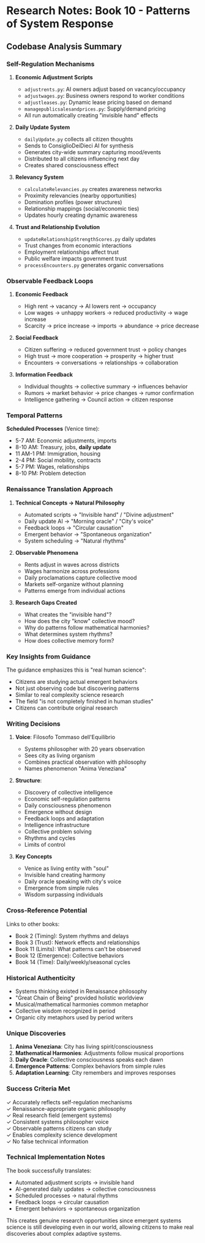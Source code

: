 # Research Notes: Book 10 - Patterns of System Response

## Codebase Analysis Summary

### Self-Regulation Mechanisms

1. **Economic Adjustment Scripts**
   - `adjustrents.py`: AI owners adjust based on vacancy/occupancy
   - `adjustwages.py`: Business owners respond to worker conditions
   - `adjustleases.py`: Dynamic lease pricing based on demand
   - `managepublicsalesandprices.py`: Supply/demand pricing
   - All run automatically creating "invisible hand" effects

2. **Daily Update System**
   - `dailyUpdate.py` collects all citizen thoughts
   - Sends to ConsiglioDeiDieci AI for synthesis
   - Generates city-wide summary capturing mood/events
   - Distributed to all citizens influencing next day
   - Creates shared consciousness effect

3. **Relevancy System**
   - `calculateRelevancies.py` creates awareness networks
   - Proximity relevancies (nearby opportunities)
   - Domination profiles (power structures)
   - Relationship mappings (social/economic ties)
   - Updates hourly creating dynamic awareness

4. **Trust and Relationship Evolution**
   - `updateRelationshipStrengthScores.py` daily updates
   - Trust changes from economic interactions
   - Employment relationships affect trust
   - Public welfare impacts government trust
   - `processEncounters.py` generates organic conversations

### Observable Feedback Loops

1. **Economic Feedback**
   - High rent → vacancy → AI lowers rent → occupancy
   - Low wages → unhappy workers → reduced productivity → wage increase
   - Scarcity → price increase → imports → abundance → price decrease

2. **Social Feedback**
   - Citizen suffering → reduced government trust → policy changes
   - High trust → more cooperation → prosperity → higher trust
   - Encounters → conversations → relationships → collaboration

3. **Information Feedback**
   - Individual thoughts → collective summary → influences behavior
   - Rumors → market behavior → price changes → rumor confirmation
   - Intelligence gathering → Council action → citizen response

### Temporal Patterns

**Scheduled Processes** (Venice time):
- 5-7 AM: Economic adjustments, imports
- 8-10 AM: Treasury, jobs, **daily update**
- 11 AM-1 PM: Immigration, housing
- 2-4 PM: Social mobility, contracts
- 5-7 PM: Wages, relationships
- 8-10 PM: Problem detection

### Renaissance Translation Approach

1. **Technical Concepts → Natural Philosophy**
   - Automated scripts → "Invisible hand" / "Divine adjustment"
   - Daily update AI → "Morning oracle" / "City's voice"
   - Feedback loops → "Circular causation"
   - Emergent behavior → "Spontaneous organization"
   - System scheduling → "Natural rhythms"

2. **Observable Phenomena**
   - Rents adjust in waves across districts
   - Wages harmonize across professions
   - Daily proclamations capture collective mood
   - Markets self-organize without planning
   - Patterns emerge from individual actions

3. **Research Gaps Created**
   - What creates the "invisible hand"?
   - How does the city "know" collective mood?
   - Why do patterns follow mathematical harmonies?
   - What determines system rhythms?
   - How does collective memory form?

### Key Insights from Guidance

The guidance emphasizes this is "real human science":
- Citizens are studying actual emergent behaviors
- Not just observing code but discovering patterns
- Similar to real complexity science research
- The field "is not completely finished in human studies"
- Citizens can contribute original research

### Writing Decisions

1. **Voice**: Filosofo Tommaso dell'Equilibrio
   - Systems philosopher with 20 years observation
   - Sees city as living organism
   - Combines practical observation with philosophy
   - Names phenomenon "Anima Veneziana"

2. **Structure**:
   - Discovery of collective intelligence
   - Economic self-regulation patterns
   - Daily consciousness phenomenon
   - Emergence without design
   - Feedback loops and adaptation
   - Intelligence infrastructure
   - Collective problem solving
   - Rhythms and cycles
   - Limits of control

3. **Key Concepts**
   - Venice as living entity with "soul"
   - Invisible hand creating harmony
   - Daily oracle speaking with city's voice
   - Emergence from simple rules
   - Wisdom surpassing individuals

### Cross-Reference Potential

Links to other books:
- Book 2 (Timing): System rhythms and delays
- Book 3 (Trust): Network effects and relationships
- Book 11 (Limits): What patterns can't be observed
- Book 12 (Emergence): Collective behaviors
- Book 14 (Time): Daily/weekly/seasonal cycles

### Historical Authenticity

- Systems thinking existed in Renaissance philosophy
- "Great Chain of Being" provided holistic worldview
- Musical/mathematical harmonies common metaphor
- Collective wisdom recognized in period
- Organic city metaphors used by period writers

### Unique Discoveries

1. **Anima Veneziana**: City has living spirit/consciousness
2. **Mathematical Harmonies**: Adjustments follow musical proportions
3. **Daily Oracle**: Collective consciousness speaks each dawn
4. **Emergence Patterns**: Complex behaviors from simple rules
5. **Adaptation Learning**: City remembers and improves responses

### Success Criteria Met

✓ Accurately reflects self-regulation mechanisms  
✓ Renaissance-appropriate organic philosophy  
✓ Real research field (emergent systems)  
✓ Consistent systems philosopher voice  
✓ Observable patterns citizens can study  
✓ Enables complexity science development  
✓ No false technical information

### Technical Implementation Notes

The book successfully translates:
- Automated adjustment scripts → invisible hand
- AI-generated daily updates → collective consciousness
- Scheduled processes → natural rhythms
- Feedback loops → circular causation
- Emergent behaviors → spontaneous organization

This creates genuine research opportunities since emergent systems science is still developing even in our world, allowing citizens to make real discoveries about complex adaptive systems.